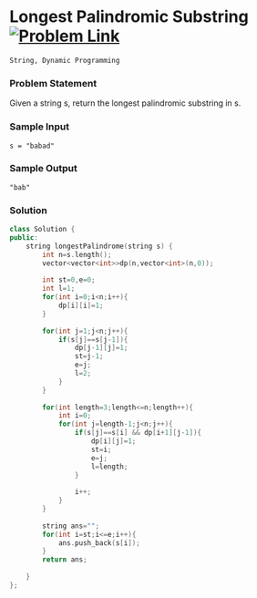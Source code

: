 # Longest Palindromic Substring &ensp;  [![Problem Link](https://img.shields.io/badge/-LeetCode-FFA116?style=for-the-badge&logo=LeetCode&logoColor=black)](https://leetcode.com/problems/longest-palindromic-substring/)

```
String, Dynamic Programming
``` 
### Problem Statement 
Given a string s, return the longest palindromic substring in s.
### Sample Input
```
s = "babad"
```
### Sample Output
```
"bab"
```

### Solution
```cpp
class Solution {
public:
    string longestPalindrome(string s) {
        int n=s.length();
        vector<vector<int>>dp(n,vector<int>(n,0));
        
        int st=0,e=0;
        int l=1;
        for(int i=0;i<n;i++){
            dp[i][i]=1;
        }
        
        for(int j=1;j<n;j++){
            if(s[j]==s[j-1]){
                dp[j-1][j]=1;
                st=j-1;
                e=j;
                l=2;
            }
        }
        
        for(int length=3;length<=n;length++){
            int i=0;
            for(int j=length-1;j<n;j++){
                if(s[j]==s[i] && dp[i+1][j-1]){
                    dp[i][j]=1;
                    st=i;
                    e=j;
                    l=length;
                }
                
                i++;
            }
        }
        
        string ans="";
        for(int i=st;i<=e;i++){
            ans.push_back(s[i]);
        }
        return ans;
        
    }
};
